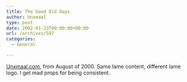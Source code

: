 ```yaml
---
title: The Good Old Days
author: Unxmaal
type: post
date: 2002-01-23T00:00:00+00:00
url: /archives/597
categories:
  - General

---
```

[Unxmaal.com][1], from August of 2000. Same lame content, different lame logo. I get mad props for being consistent.

 [1]: http://web.archive.org/web/20000816002930/http://unxmaal.com/